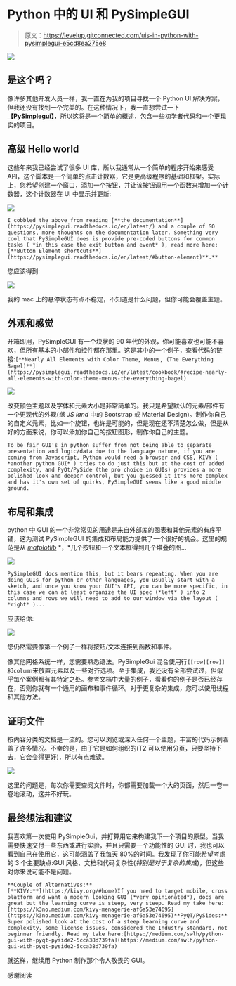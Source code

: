 # Python 中的 UI 和 PySimpleGUI

> 原文：<https://levelup.gitconnected.com/uis-in-python-with-pysimplegui-e5cd8ea275e8>

![](img/0ae8f728e8d28ac800752e0c256e5b3c.png)

## 是这个吗？

像许多其他开发人员一样，我一直在为我的项目寻找一个 Python UI 解决方案，但我还没有找到一个完美的。在这种情况下，我一直想尝试一下[**【PySimplegui】**](https://pysimplegui.readthedocs.io/en/latest/)，所以这将是一个简单的概述，包含一些初学者代码和一个更现实的项目。

## 高级 Hello world

这些年来我已经尝试了很多 UI 库，所以我通常从一个简单的程序开始来感受 API，这个脚本是一个简单的点击计数器，它是更高级程序的基础和框架。实际上，您希望创建一个窗口，添加一个按钮，并让该按钮调用一个函数来增加一个计数器，这个计数器在 UI 中显示并更新:

![](img/709dc5f9b172d4389c92414c57f5f6fe.png)

```
I cobbled the above from reading [**the documentation**](https://pysimplegui.readthedocs.io/en/latest/) and a couple of SO questions, more thoughts on the documentation later. Something very cool that PySimpleGUI does is provide pre-coded buttons for common tasks ( *in this case the exit button and event* ), read more here: [**Button Element shortcuts**](https://pysimplegui.readthedocs.io/en/latest/#button-element)**.**
```

您应该得到:

![](img/2ac40e5cde9aa7cf6caa9a698b7ec99d.png)

我的 mac 上的悬停状态有点不稳定，不知道是什么问题，但你可能会覆盖主题。

## 外观和感觉

开箱即用，PySimpleGUI 有一个块状的 90 年代的外观，你可能喜欢也可能不喜欢，但所有基本的小部件和控件都在那里。这是其中的一个例子，查看代码的链接:`[**Nearly All Elements with Color Theme, Menus, (The Everything Bagel)**](https://pysimplegui.readthedocs.io/en/latest/cookbook/#recipe-nearly-all-elements-with-color-theme-menus-the-everything-bagel)`

![](img/9fda3e930e8eba4ee742dc054366155a.png)

改变颜色主题以及字体和元素大小是非常简单的。我只是希望默认的元素/部件有一个更现代的外观(*像 JS land* 中的 Bootstrap 或 Material Design)。制作你自己的自定义元素，比如一个旋钮，也许是可能的，但是现在还不清楚怎么做，但是从好的方面来说，你可以添加你自己的按钮图形，制作你自己的主题。

```
To be fair GUI's in python suffer from not being able to separate presentation and logic/data due to the language nature, if you are coming from Javascript, Python would need a browser and CSS, KIVY ( *another python GUI* ) tries to do just this but at the cost of added complexity, and PyQt/PySide (the pro choice in GUIs) provides a more polished look and deeper control, but you guessed it it's more complex and has it's own set of quirks, PySimpleGUI seems like a good middle ground.
```

## 布局和集成

python 中 GUI 的一个非常常见的用途是来自外部库的图表和其他元素的有序平铺，这为测试 PySimpleGUI 的集成和布局能力提供了一个很好的机会。这里的规范是从 [*matplotlib*](https://matplotlib.org) *，*几个按钮和一个文本框得到几个堆叠的图…

![](img/12d64b6390d3fd263393c44d4d6b1cf1.png)

```
PySimpleGUI docs mention this, but it bears repeating. When you are doing GUIs for python or other languages, you usually start with a sketch, and once you know your GUI's API, you can be more specific, in this case we can at least organize the UI spec (*left* ) into 2 columns and rows we will need to add to our window via the layout ( *right* )...
```

应该给你:

![](img/2957cb883650e95876a430d0b1e853f2.png)

您仍然需要像第一个例子一样将按钮/文本连接到函数和事件。

像其他网格系统一样，您需要熟悉语法。PySimpleGui 混合使用行`[[row][row]]`和`column`来放置元素以及一些对齐选项。至于集成，我还没有全部尝试过，但似乎每个案例都有其特定之处。参考文档中大量的例子，看看你的例子是否已经存在，否则你就有一个通用的画布和事件循环。对于更复杂的集成，您可以使用线程和其他方法。

## 证明文件

按内容分类的文档是一流的。您可以浏览或深入任何一个主题，丰富的代码示例涵盖了许多情况。不幸的是，由于它是如何组织的(T2 可以使用分页，只要坚持下去，它会变得更好)，所以有点难读。

![](img/f74c0bb3d82ee5687b4630fe345f6d6e.png)

这里的问题是，每次你需要查阅文件时，你都需要加载一个大的页面，然后一卷一卷地滚动，这并不好玩。

## 最终想法和建议

我喜欢第一次使用 PySimpleGui，并打算用它来构建我下一个项目的原型。当我需要快速交付一些东西或进行实验，并且只需要一个功能性的 GUI 时，我也可以看到自己在使用它，这可能涵盖了我每天 80%的时间。我发现了你可能希望考虑的 3 个主要缺点:GUI 风格、文档和代码复杂性(*特别是对于复杂的集成*)，但这些对你来说可能不是问题。

```
**Couple of Alternatives:** 
[**KIVY:**](https://kivy.org/#home)If you need to target mobile, cross platform and want a modern looking GUI (*very opinionated*), docs are great but the learning curve is steep, very steep. Read my take here:[https://k3no.medium.com/kivy-menagerie-af6a53e74695](https://k3no.medium.com/kivy-menagerie-af6a53e74695)**PyQT/PySides:** Super polished look at the cost of a steep learning curve and complexity, some license issues, considered the Industry standard, not beginner friendly. Read my take here:[https://medium.com/swlh/python-gui-with-pyqt-pyside2-5cca38d739fa](https://medium.com/swlh/python-gui-with-pyqt-pyside2-5cca38d739fa)
```

就这样，继续用 Python 制作那个令人敬畏的 GUI。

感谢阅读